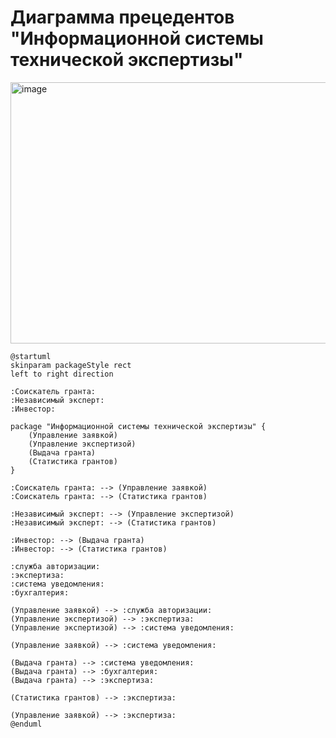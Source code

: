 # Диаграмма прецедентов "Информационной системы технической экспертизы"

<img width="863" height="418" alt="image" src="https://github.com/user-attachments/assets/92a227b3-d22e-49b4-97da-92ca6fa81820" />


```plantuml
@startuml
skinparam packageStyle rect
left to right direction

:Соискатель гранта:
:Независимый эксперт:
:Инвестор:

package "Информационной системы технической экспертизы" {
    (Управление заявкой)
    (Управление экспертизой)
    (Выдача гранта)
    (Статистика грантов)
}

:Соискатель гранта: --> (Управление заявкой)
:Соискатель гранта: --> (Статистика грантов)

:Независимый эксперт: --> (Управление экспертизой)
:Независимый эксперт: --> (Статистика грантов)

:Инвестор: --> (Выдача гранта)
:Инвестор: --> (Статистика грантов)

:служба авторизации:
:экспертиза:
:система уведомления:
:бухгалтерия:

(Управление заявкой) --> :служба авторизации:
(Управление экспертизой) --> :экспертиза:
(Управление экспертизой) --> :система уведомления:

(Управление заявкой) --> :система уведомления:

(Выдача гранта) --> :система уведомления:
(Выдача гранта) --> :бухгалтерия:
(Выдача гранта) --> :экспертиза:

(Статистика грантов) --> :экспертиза:

(Управление заявкой) --> :экспертиза:
@enduml
